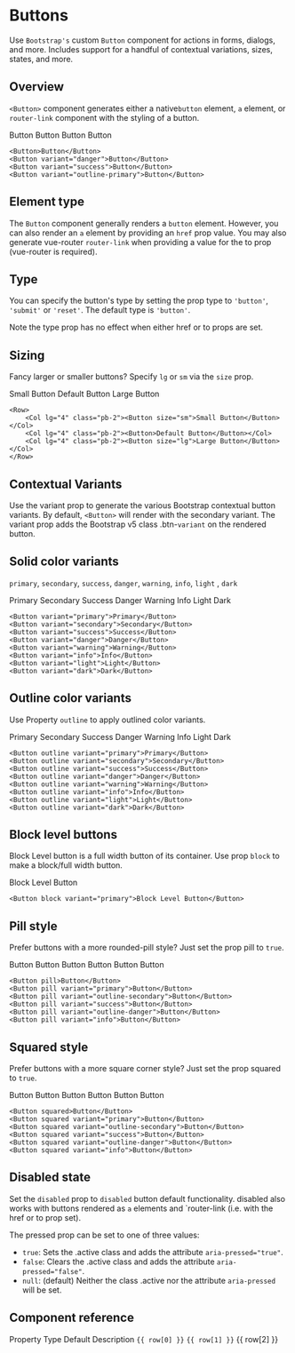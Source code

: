 # Buttons
Use `Bootstrap's` custom `Button` component for actions in forms, dialogs, and more.
Includes support for a handful of contextual variations, sizes, states, and more.

## Overview

`<Button>` component generates either a native`button` element, `a` element,
or `router-link` component with the styling of a button.

<div class="child-m-2 bootstrap">
    <w-button>Button</w-button>
    <w-button variant="danger">Button</w-button>
    <w-button variant="success">Button</w-button>
    <w-button variant="outline-primary">Button</w-button>
</div>

```vue
<Button>Button</Button>
<Button variant="danger">Button</Button>
<Button variant="success">Button</Button>
<Button variant="outline-primary">Button</Button>
```

##  Element type

The `Button` component generally renders a `button` element. However, you can also render an `a`
element by providing an `href` prop value. You may also generate vue-router
`router-link` when providing a value for the to prop (vue-router is required).

## Type

You can specify the button's type by setting the prop type to `'button'`,
`'submit'` or `'reset'`.
The default type is <code>'button'</code>.

Note the type prop has no effect when either href or to props are set.


## Sizing

Fancy larger or smaller buttons? Specify `lg` or `sm` via the `size` prop.

<div class="bootstrap">
<WRow>
    <WCol lg="4" class="pb-2">
        <WButton size="sm">Small Button</WButton>
    </WCol>
    <WCol lg="4" class="pb-2">
        <WButton>Default Button</WButton>
    </WCol>
    <WCol lg="4" class="pb-2">
        <WButton size="lg">Large Button</WButton>
    </WCol>
</WRow>
</div>

```vue
<Row>
    <Col lg="4" class="pb-2"><Button size="sm">Small Button</Button></Col>
    <Col lg="4" class="pb-2"><Button>Default Button</Button></Col>
    <Col lg="4" class="pb-2"><Button size="lg">Large Button</Button></Col>
</Row>
```

## Contextual Variants

Use the variant prop to generate the various Bootstrap contextual button variants.
By default, <code>&lt;Button&gt;</code> will render with the secondary variant.
The variant prop adds the Bootstrap v5 class .btn-<code>variant</code> on the rendered button.

## Solid color variants

`primary`, `secondary`, `success`, `danger`, `warning`, `info`, `light` , `dark`

<div class="child-m-2 bootstrap">
    <WButton variant="primary">Primary</WButton>
    <WButton variant="secondary">Secondary</WButton>
    <WButton variant="success">Success</WButton>
    <WButton variant="danger">Danger</WButton>
    <WButton variant="warning">Warning</WButton>
    <WButton variant="info">Info</WButton>
    <WButton variant="light">Light</WButton>
    <WButton variant="dark">Dark</WButton>
</div>

```vue
<Button variant="primary">Primary</Button>
<Button variant="secondary">Secondary</Button>
<Button variant="success">Success</Button>
<Button variant="danger">Danger</Button>
<Button variant="warning">Warning</Button>
<Button variant="info">Info</Button>
<Button variant="light">Light</Button>
<Button variant="dark">Dark</Button>
```

##  Outline color variants

Use Property `outline` to apply outlined color variants.

<div class="child-m-2 bootstrap">
    <WButton outline variant="primary">Primary</WButton>
    <WButton outline variant="secondary">Secondary</WButton>
    <WButton outline variant="success">Success</WButton>
    <WButton outline variant="danger">Danger</WButton>
    <WButton outline variant="warning">Warning</WButton>
    <WButton outline variant="info">Info</WButton>
    <WButton outline variant="light">Light</WButton>
    <WButton outline variant="dark">Dark</WButton>
</div>

```vue
<Button outline variant="primary">Primary</Button>
<Button outline variant="secondary">Secondary</Button>
<Button outline variant="success">Success</Button>
<Button outline variant="danger">Danger</Button>
<Button outline variant="warning">Warning</Button>
<Button outline variant="info">Info</Button>
<Button outline variant="light">Light</Button>
<Button outline variant="dark">Dark</Button>
```

##  Block level buttons

Block Level button is a full width button of its container. Use prop `block` to make a block/full width button.

<div class="bootstrap">
<WButton block variant="primary">Block Level Button</WButton>
</div>

```vue
<Button block variant="primary">Block Level Button</Button>
```

##  Pill style

Prefer buttons with a more rounded-pill style? Just set the prop pill to `true`.

<div class="child-m-2 bootstrap">
    <WButton pill>Button</WButton>
    <WButton pill variant="primary">Button</WButton>
    <WButton pill variant="outline-secondary">Button</WButton>
    <WButton pill variant="success">Button</WButton>
    <WButton pill variant="outline-danger">Button</WButton>
    <WButton pill variant="info">Button</WButton>
</div>

```vue
<Button pill>Button</Button>
<Button pill variant="primary">Button</Button>
<Button pill variant="outline-secondary">Button</Button>
<Button pill variant="success">Button</Button>
<Button pill variant="outline-danger">Button</Button>
<Button pill variant="info">Button</Button>
```

##  Squared style

Prefer buttons with a more square corner style? Just set the prop squared to `true`.

<div class="child-m-2 bootstrap">
    <WButton squared>Button</WButton>
    <WButton squared variant="primary">Button</WButton>
    <WButton squared variant="outline-secondary">Button</WButton>
    <WButton squared variant="success">Button</WButton>
    <WButton squared variant="outline-danger">Button</WButton>
    <WButton squared variant="info">Button</WButton>
</div>

```vue
<Button squared>Button</Button>
<Button squared variant="primary">Button</Button>
<Button squared variant="outline-secondary">Button</Button>
<Button squared variant="success">Button</Button>
<Button squared variant="outline-danger">Button</Button>
<Button squared variant="info">Button</Button>
```

##  Disabled state

Set the `disabled` prop to `disabled` button default functionality. disabled also works with
buttons rendered as `a` elements and `router-link (i.e. with the href or to prop set).

The pressed prop can be set to one of three values:

- <code>true</code>: Sets the .active class and adds the attribute <code>aria-pressed="true"</code>.
- <code>false</code>: Clears the .active class and adds the attribute <code>aria-pressed="false"</code>.
- <code>null</code>: (default) Neither the class .active nor the attribute <code>aria-pressed</code> will be
  set.

  
##  Component reference

<WTable bordered hover striped>
    <WTHead class="bg-dark text-light">
    <WTr>
        <WTh>Property</WTh>
        <WTh>Type</WTh>
        <WTh>Default</WTh>
        <WTh>Description</WTh>
    </WTr>
    </WTHead>
    <WTBody>
    <WTr v-for="row in componentReference.items">
        <WTd><code>{{ row[0] }}</code></WTd>
        <WTd><code>{{ row[1] }}</code></WTd>
        <WTd>{{ row[2] }}</WTd>
        <WTd v-html=" row[3]"></WTd>
    </WTr>
    </WTBody>
</WTable>

<script>
export default {
    data(){
        return {
            componentReference: {
                header: [
                    "Property",
                    "Type",
                    "Default",
                    "Description"
                ],
                items: [
                    [
                        "tag",
                        "string",
                        "button",
                        "Default Button Tag. Can be changed depending on requirements"
                    ],
                    [
                        "variant",
                        "string",
                        "secondary",
                        "Applies one of the Bootstrap theme color variants to the component"
                    ],
                    [
                        "size",
                        "string",
                        "null",
                        "Set the size of the component's appearance. 'sm', 'md' (default), or 'lg'"
                    ],
                    [
                        "type",
                        "string",
                        "button",
                        "Button Type. Applies only when tag is button"
                    ],
                    [
                        "outline",
                        "boolean",
                        "false",
                        "Outline Based Contextual Color Variants"
                    ],
                    [
                        "block",
                        "boolean",
                        "false",
                        "Full Width button. Adds w-full class to the button element"
                    ],
                    [
                        "pill",
                        "boolean",
                        "false",
                        "Renders the button with the pill style appearance when set to 'true'"
                    ],
                    [
                        "squared",
                        "boolean",
                        "false",
                        "Renders the button with non-rounded corners when set to 'true'"
                    ],
                    [
                        "disabled",
                        "boolean",
                        "false",
                        "When set to `true`, disables the component's functionality and places it in a disabled state"
                    ],
                    [
                        "pressed",
                        "boolean",
                        "false",
                        `When set to 'true', gives the button the appearance of
                        being pressed and adds attribute 'aria-pressed="true"'.
                        When set to \`false\` adds attribute 'aria-pressed="false"'.
                         Tri-state prop. Syncable with the .sync modifier`
                    ],
                    [
                        "badge",
                        "string,number",
                        "null",
                        "Appends Badge in Button Element"
                    ],
                    [
                        "badgeVariant",
                        "string",
                        "primary",
                        "Appended Badge's color variant"
                    ]
                ]
            }
        }
    }
}
</script>
<style>
.child-m-2  button {
    margin: 2px !important;
}
</style>